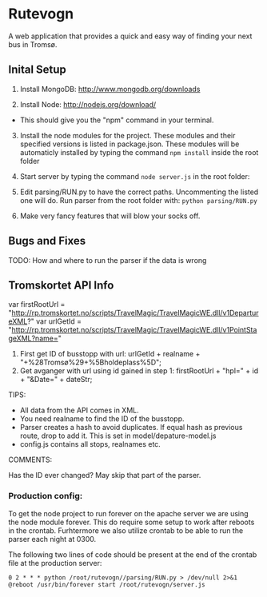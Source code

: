 Rutevogn
========

A web application that provides a quick and easy way of finding your next bus in Tromsø.

## Inital Setup

1. Install MongoDB: http://www.mongodb.org/downloads

2. Install Node: http://nodejs.org/download/
  - This should give you the "npm" command in your terminal. 

3. Install the node modules for the project. These modules and their specified versions is listed in package.json. These modules will be automaticly installed by typing the command `npm install` inside the root folder

4. Start server by typing the command `node server.js` in the root folder: 

5. Edit parsing/RUN.py to have the correct paths. Uncommenting the listed one will do. Run parser from the root folder with: `python parsing/RUN.py`

6. Make very fancy features that will blow your socks off.

## Bugs and Fixes
TODO: How and where to run the parser if the data is wrong


## Tromskortet API Info

var firstRootUrl = "http://rp.tromskortet.no/scripts/TravelMagic/TravelMagicWE.dll/v1DepartureXML?"
var urlGetId = "http://rp.tromskortet.no/scripts/TravelMagic/TravelMagicWE.dll/v1PointStageXML?name="


1. First get ID of busstopp with url: urlGetId + realname + "+%28Tromsø%29+%5Bholdeplass%5D";
2. Get avganger with url using id gained in step 1: firstRootUrl + "hpl=" + id + "&Date=" + dateStr;

TIPS:

- All data from the API comes in XML.
- You need realname to find the ID of the busstopp. 
- Parser creates a hash to avoid duplicates. If equal hash as previous route, drop to add it. This is
  set in model/depature-model.js
- config.js contains all stops, realnames etc.

COMMENTS:

Has the ID ever changed? May skip that part of the parser. 


### Production config:
To get the node project to run forever on the apache server we are using the node module forever. This do require some setup to work after reboots in the crontab. Furhtermore we also utilize crontab to be able to run the parser each night at 0300. 

The following two lines of code should be present at the end of the crontab file at the production server:
```
0 2 * * * python /root/rutevogn//parsing/RUN.py > /dev/null 2>&1 
@reboot /usr/bin/forever start /root/rutevogn/server.js
```

